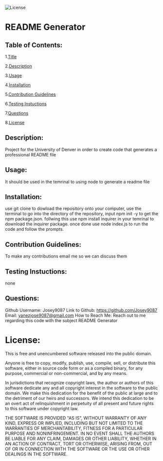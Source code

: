 
![License](https://img.shields.io/badge/License-Unlicense-blue.svg)

# README Generator


## Table of Contents:

1.[Title](#title)

2.[Description](#description)

3.[Usage](#usage)

4.[Installation](#installation)

5.[Contribution Guidelines](#contribution-guidelines)

6.[Testing Instuctions](#testing-instuctions)

7.[Questions](#questions)

8.[License](#license)



## Description:
Project for the University of Denver in order to create code that generates a professional README file


## Usage: 
It should be used in the temrinal to using node to generate a readme file
    

## Installation: 
use git clone to dowload the repository onto your computer, use the terminal to go into the directory of the repository, input npm init -y to get the npm package.json. follwing this use npm install inquirer in your temrinal to download the inquirer package. once done use node index.js to run the code and follow the prompts.
    

## Contribution Guidelines:
To make any contributions email me so we can discuss them
    

## Testing Instuctions:
none
    

## Questions:
Github Username: Josey9087 Link to Github: https://github.com/Josey9087
Email: yanezjose9087@gmail.com How to Reach Me: Reach out to me regarding this code with the subject README Generator




# License:
This is free and unencumbered software released into the public domain.

Anyone is free to copy, modify, publish, use, compile, sell, or
distribute this software, either in source code form or as a compiled
binary, for any purpose, commercial or non-commercial, and by any
means.

In jurisdictions that recognize copyright laws, the author or authors
of this software dedicate any and all copyright interest in the
software to the public domain. We make this dedication for the benefit
of the public at large and to the detriment of our heirs and
successors. We intend this dedication to be an overt act of
relinquishment in perpetuity of all present and future rights to this
software under copyright law.

THE SOFTWARE IS PROVIDED "AS IS", WITHOUT WARRANTY OF ANY KIND,
EXPRESS OR IMPLIED, INCLUDING BUT NOT LIMITED TO THE WARRANTIES OF
MERCHANTABILITY, FITNESS FOR A PARTICULAR PURPOSE AND NONINFRINGEMENT.
IN NO EVENT SHALL THE AUTHORS BE LIABLE FOR ANY CLAIM, DAMAGES OR
OTHER LIABILITY, WHETHER IN AN ACTION OF CONTRACT, TORT OR OTHERWISE,
ARISING FROM, OUT OF OR IN CONNECTION WITH THE SOFTWARE OR THE USE OR
OTHER DEALINGS IN THE SOFTWARE.